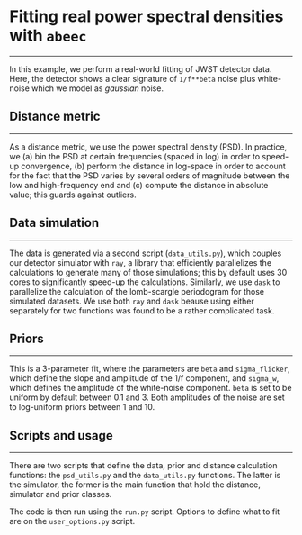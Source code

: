 # Fitting real power spectral densities with `abeec`
-----------------------------

In this example, we perform a real-world fitting of JWST detector data. Here, the detector shows a clear signature of `1/f**beta` noise plus white-noise which we model as *gaussian* noise. 

## Distance metric
------------------
As a distance metric, we use the power spectral density (PSD). In practice, we (a) bin the PSD at certain frequencies (spaced in log) in order to speed-up convergence, (b) perform the distance in log-space in order to account for the fact that the PSD varies by several orders of magnitude between the low and high-frequency end and (c) compute the distance in absolute value; this guards against outliers.

## Data simulation
------------------
The data is generated via a second script (`data_utils.py`), which couples our detector simulator with `ray`, a library that efficiently parallelizes the calculations to generate many of those simulations; this by default uses 30 cores to significantly speed-up the calculations. Similarly, we use `dask` to parallelize the calculation of the lomb-scargle periodogram for those simulated datasets. We use both `ray` and `dask` beause using either separately for two functions was found to be a rather complicated task.

## Priors
---------
This is a 3-parameter fit, where the parameters are `beta` and `sigma_flicker`, which define the slope and amplitude of the 1/f component, and `sigma_w`, which defines the amplitude of the white-noise component. `beta` is set to be uniform by default between 0.1 and 3. Both amplitudes of the noise are set to log-uniform priors between 1 and 10. 

## Scripts and usage
-------------------

There are two scripts that define the data, prior and distance calculation functions: the `psd_utils.py` and the `data_utils.py` functions. The latter is the simulator, the former is the main function that hold the distance, simulator and prior classes.

The code is then run using the `run.py` script. Options to define what to fit are on the `user_options.py` script.
